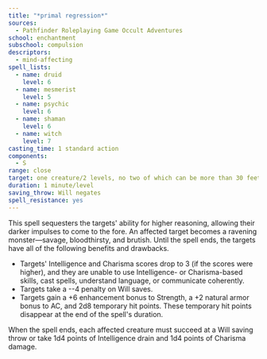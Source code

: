 ```yaml
---
title: "*primal regression*"
sources:
  - Pathfinder Roleplaying Game Occult Adventures
school: enchantment
subschool: compulsion
descriptors:
  - mind-affecting
spell_lists:
  - name: druid
    level: 6
  - name: mesmerist
    level: 5
  - name: psychic
    level: 6
  - name: shaman
    level: 6
  - name: witch
    level: 7
casting_time: 1 standard action
components:
  - S
range: close
target: one creature/2 levels, no two of which can be more than 30 feet apart
duration: 1 minute/level
saving_throw: Will negates
spell_resistance: yes
---
```


This spell sequesters the targets' ability for higher reasoning, allowing their darker impulses to come to the fore. An affected target becomes a ravening monster—savage, bloodthirsty, and brutish. Until the spell ends, the targets have all of the following benefits and drawbacks.

- Targets' Intelligence and Charisma scores drop to 3 (if the scores were higher), and they are unable to use Intelligence- or Charisma-based skills, cast spells, understand language, or communicate coherently.
- Targets take a --4 penalty on Will saves.
- Targets gain a +6 enhancement bonus to Strength, a +2 natural armor bonus to AC, and 2d8 temporary hit points. These temporary hit points disappear at the end of the spell's duration.

When the spell ends, each affected creature must succeed at a Will saving throw or take 1d4 points of Intelligence drain and 1d4 points of Charisma damage.
